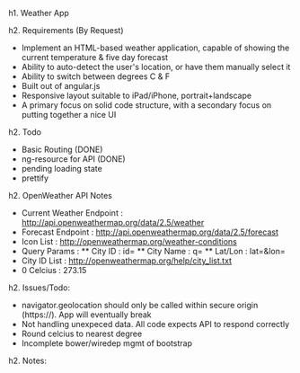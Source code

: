 h1. Weather App

h2. Requirements (By Request)

* Implement an HTML-based weather application, capable of showing the current temperature & five day forecast
* Ability to auto-detect the user's location, or have them manually select it
* Ability to switch between degrees C & F
* Built out of angular.js
* Responsive layout suitable to iPad/iPhone, portrait+landscape
* A primary focus on solid code structure, with a secondary focus on putting together a nice UI

h2. Todo

* Basic Routing (DONE)
* ng-resource for API (DONE)
* pending loading state
* prettify

h2. OpenWeather API Notes

* Current Weather Endpoint : http://api.openweathermap.org/data/2.5/weather
* Forecast Endpoint : http://api.openweathermap.org/data/2.5/forecast
* Icon List : http://openweathermap.org/weather-conditions
* Query Params :
** City ID : id=
** City Name : q=
** Lat/Lon : lat=&lon=
* City ID List : http://openweathermap.org/help/city_list.txt
* 0 Celcius : 273.15

h2. Issues/Todo:
* navigator.geolocation should only be called within secure origin (https://). App will eventually break
* Not handling unexpeced data. All code expects API to respond correctly
* Round celcius to nearest degree
* Incomplete bower/wiredep mgmt of bootstrap

h2. Notes:

